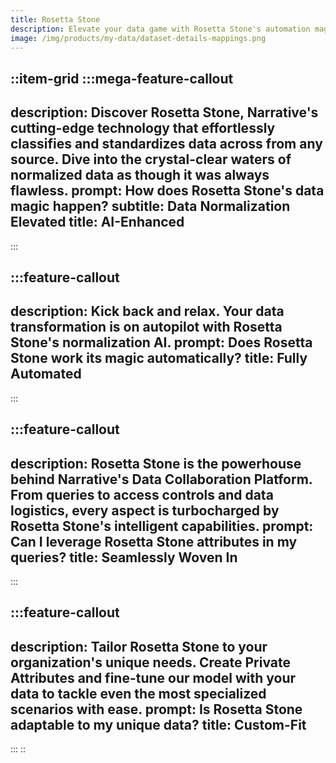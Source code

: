 ```yaml
---
title: Rosetta Stone
description: Elevate your data game with Rosetta Stone's automation magic. Wave goodbye to the grunt work of data classification and standardization, and say hello to seamless value extraction from your treasure trove of data.
image: /img/products/my-data/dataset-details-mappings.png
---
```


::item-grid
  :::mega-feature-callout
  ---
  description: Discover Rosetta Stone, Narrative's cutting-edge technology that effortlessly classifies and standardizes data across from any source. Dive into the crystal-clear waters of normalized data as though it was always flawless.
  prompt: How does Rosetta Stone's data magic happen?
  subtitle: Data Normalization Elevated
  title: AI-Enhanced
  ---
  :::

  :::feature-callout
  ---
  description: Kick back and relax. Your data transformation is on autopilot with Rosetta Stone's normalization AI.
  prompt: Does Rosetta Stone work its magic automatically?
  title: Fully Automated
  ---
  :::

  :::feature-callout
  ---
  description: Rosetta Stone is the powerhouse behind Narrative's Data Collaboration Platform. From queries to access controls and data logistics, every aspect is turbocharged by Rosetta Stone's intelligent capabilities.
  prompt: Can I leverage Rosetta Stone attributes in my queries?
  title: Seamlessly Woven In
  ---
  :::

  :::feature-callout
  ---
  description: Tailor Rosetta Stone to your organization's unique needs. Create Private Attributes and fine-tune our model with your data to tackle even the most specialized scenarios with ease.
  prompt: Is Rosetta Stone adaptable to my unique data?
  title: Custom-Fit
  ---
  :::
::
